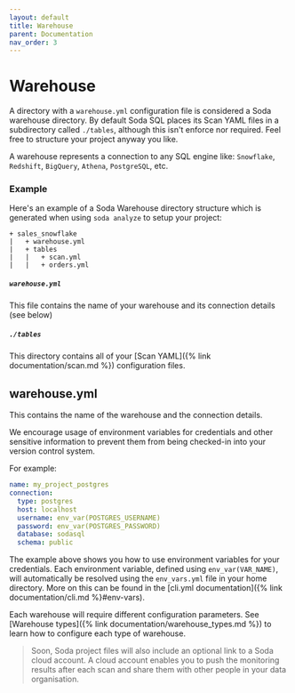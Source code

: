 ```yaml
---
layout: default
title: Warehouse
parent: Documentation
nav_order: 3
---
```


# Warehouse

A directory with a `warehouse.yml` configuration file is considered a Soda
warehouse directory. By default Soda SQL places its Scan YAML files in a
subdirectory called `./tables`, although this isn't enforce nor required. Feel
free to structure your project anyway you like.

A warehouse represents a connection to any SQL engine like: `Snowflake`, `Redshift`,
`BigQuery`, `Athena`, `PostgreSQL`, etc.

### Example

Here's an example of a Soda Warehouse directory structure which is generated
when using `soda analyze` to setup your project:

```
+ sales_snowflake
|   + warehouse.yml
|   + tables
|   |   + scan.yml
|   |   + orders.yml
```

##### `warehouse.yml`
This file contains the name of your warehouse and its
connection details (see below)

##### `./tables`
This directory contains all of your [Scan YAML]({% link documentation/scan.md %}) configuration files.

## warehouse.yml

This contains the name of the warehouse and the connection details.

We encourage usage of environment variables for credentials and other sensitive information
to prevent them from being checked-in into your version control system.

For example:
```yaml
name: my_project_postgres
connection:
  type: postgres
  host: localhost
  username: env_var(POSTGRES_USERNAME)
  password: env_var(POSTGRES_PASSWORD)
  database: sodasql
  schema: public
```

The example above shows you how to use environment variables for your credentials.
Each environment variable, defined using `env_var(VAR_NAME)`, will automatically be
resolved using the `env_vars.yml` file in your home directory. More on this can be found
in the [cli.yml documentation]({% link documentation/cli.md %}#env-vars).

Each warehouse will require different configuration parameters.
See [Warehouse types]({% link documentation/warehouse_types.md %}) to learn how to configure each
type of warehouse.

> Soon, Soda project files will also include an optional
link to a Soda cloud account.  A cloud account enables you to push the monitoring
results after each scan and share them with other people in your data organisation.